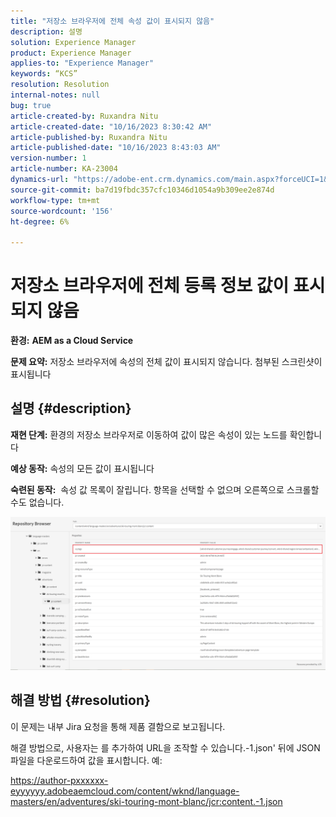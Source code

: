 ```yaml
---
title: "저장소 브라우저에 전체 속성 값이 표시되지 않음"
description: 설명
solution: Experience Manager
product: Experience Manager
applies-to: "Experience Manager"
keywords: “KCS”
resolution: Resolution
internal-notes: null
bug: true
article-created-by: Ruxandra Nitu
article-created-date: "10/16/2023 8:30:42 AM"
article-published-by: Ruxandra Nitu
article-published-date: "10/16/2023 8:43:03 AM"
version-number: 1
article-number: KA-23004
dynamics-url: "https://adobe-ent.crm.dynamics.com/main.aspx?forceUCI=1&pagetype=entityrecord&etn=knowledgearticle&id=68ec2944-fe6b-ee11-8df0-6045bd006e5a"
source-git-commit: ba7d19fbdc357cfc10346d1054a9b309ee2e874d
workflow-type: tm+mt
source-wordcount: '156'
ht-degree: 6%

---
```


# 저장소 브라우저에 전체 등록 정보 값이 표시되지 않음


<b>환경:</b> <b>AEM as a Cloud Service</b>

<b>문제 요약:</b> 저장소 브라우저에 속성의 전체 값이 표시되지 않습니다. 첨부된 스크린샷이 표시됩니다

## 설명 {#description}


<b>재현 단계:</b> 환경의 저장소 브라우저로 이동하여 값이 많은 속성이 있는 노드를 확인합니다

<b>예상 동작:</b> 속성의 모든 값이 표시됩니다

<b>숙련된 동작:</b>  속성 값 목록이 잘립니다. 항목을 선택할 수 없으며 오른쪽으로 스크롤할 수도 없습니다.



![](assets/05df7e78-ff6b-ee11-8df0-6045bd006e5a.png)


## 해결 방법 {#resolution}


이 문제는 내부 Jira 요청을 통해 제품 결함으로 보고됩니다.

해결 방법으로, 사용자는 를 추가하여 URL을 조작할 수 있습니다.-1.json&#39; 뒤에 JSON 파일을 다운로드하여 값을 표시합니다. 예:

https://author-pxxxxxx-eyyyyyy.adobeaemcloud.com/content/wknd/language-masters/en/adventures/ski-touring-mont-blanc/jcr:content.-1.json
